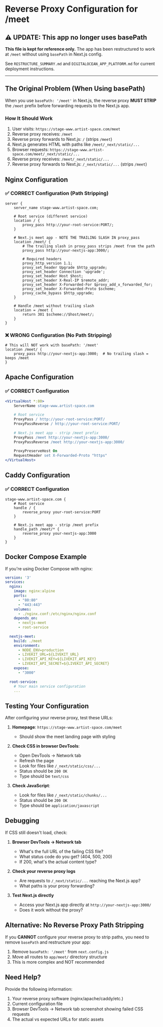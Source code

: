 # Reverse Proxy Configuration for /meet

## ⚠️ UPDATE: This app no longer uses basePath

**This file is kept for reference only.** The app has been restructured to work at `/meet` without using `basePath` in Next.js config.

See `RESTRUCTURE_SUMMARY.md` and `DIGITALOCEAN_APP_PLATFORM.md` for current deployment instructions.

---

## The Original Problem (When Using basePath)

When you use `basePath: '/meet'` in Next.js, the reverse proxy **MUST STRIP** the `/meet` prefix before forwarding requests to the Next.js app.

### How It Should Work

1. User visits: `https://stage-www.artist-space.com/meet`
2. Reverse proxy receives: `/meet` 
3. Reverse proxy forwards to Next.js: `/` (strips `/meet`)
4. Next.js generates HTML with paths like `/meet/_next/static/...`
5. Browser requests: `https://stage-www.artist-space.com/meet/_next/static/...`
6. Reverse proxy receives: `/meet/_next/static/...`
7. Reverse proxy forwards to Next.js: `/_next/static/...` (strips `/meet`)

## Nginx Configuration

### ✅ CORRECT Configuration (Path Stripping)

```nginx
server {
    server_name stage-www.artist-space.com;
    
    # Root service (different service)
    location / {
        proxy_pass http://your-root-service:PORT/;
    }
    
    # Next.js meet app - NOTE THE TRAILING SLASH IN proxy_pass
    location /meet/ {
        # The trailing slash in proxy_pass strips /meet from the path
        proxy_pass http://your-nextjs-app:3000/;
        
        # Required headers
        proxy_http_version 1.1;
        proxy_set_header Upgrade $http_upgrade;
        proxy_set_header Connection 'upgrade';
        proxy_set_header Host $host;
        proxy_set_header X-Real-IP $remote_addr;
        proxy_set_header X-Forwarded-For $proxy_add_x_forwarded_for;
        proxy_set_header X-Forwarded-Proto $scheme;
        proxy_cache_bypass $http_upgrade;
    }
    
    # Handle /meet without trailing slash
    location = /meet {
        return 301 $scheme://$host/meet/;
    }
}
```

### ❌ WRONG Configuration (No Path Stripping)

```nginx
# This will NOT work with basePath: '/meet'
location /meet/ {
    proxy_pass http://your-nextjs-app:3000;  # No trailing slash = keeps /meet
}
```

## Apache Configuration

### ✅ CORRECT Configuration

```apache
<VirtualHost *:80>
    ServerName stage-www.artist-space.com
    
    # Root service
    ProxyPass / http://your-root-service:PORT/
    ProxyPassReverse / http://your-root-service:PORT/
    
    # Next.js meet app - strip /meet prefix
    ProxyPass /meet http://your-nextjs-app:3000/
    ProxyPassReverse /meet http://your-nextjs-app:3000/
    
    ProxyPreserveHost On
    RequestHeader set X-Forwarded-Proto "https"
</VirtualHost>
```

## Caddy Configuration

### ✅ CORRECT Configuration

```caddy
stage-www.artist-space.com {
    # Root service
    handle / {
        reverse_proxy your-root-service:PORT
    }
    
    # Next.js meet app - strip /meet prefix
    handle_path /meet/* {
        reverse_proxy your-nextjs-app:3000
    }
}
```

## Docker Compose Example

If you're using Docker Compose with nginx:

```yaml
version: '3'
services:
  nginx:
    image: nginx:alpine
    ports:
      - "80:80"
      - "443:443"
    volumes:
      - ./nginx.conf:/etc/nginx/nginx.conf
    depends_on:
      - nextjs-meet
      - root-service
  
  nextjs-meet:
    build: ./meet
    environment:
      - NODE_ENV=production
      - LIVEKIT_URL=${LIVEKIT_URL}
      - LIVEKIT_API_KEY=${LIVEKIT_API_KEY}
      - LIVEKIT_API_SECRET=${LIVEKIT_API_SECRET}
    expose:
      - "3000"
  
  root-service:
    # Your main service configuration
    ...
```

## Testing Your Configuration

After configuring your reverse proxy, test these URLs:

1. **Homepage**: `https://stage-www.artist-space.com/meet`
   - Should show the meet landing page with styling

2. **Check CSS in browser DevTools**:
   - Open DevTools → Network tab
   - Refresh the page
   - Look for files like `/_next/static/css/...`
   - Status should be `200 OK`
   - Type should be `text/css`

3. **Check JavaScript**:
   - Look for files like `/_next/static/chunks/...`
   - Status should be `200 OK`
   - Type should be `application/javascript`

## Debugging

If CSS still doesn't load, check:

1. **Browser DevTools → Network tab**
   - What's the full URL of the failing CSS file?
   - What status code do you get? (404, 500, 200)
   - If 200, what's the actual content type?

2. **Check your reverse proxy logs**
   - Are requests to `/_next/static/...` reaching the Next.js app?
   - What paths is your proxy forwarding?

3. **Test Next.js directly**
   - Access your Next.js app directly at `http://your-nextjs-app:3000/`
   - Does it work without the proxy?

## Alternative: No Reverse Proxy Path Stripping

If you **CANNOT** configure your reverse proxy to strip paths, you need to remove `basePath` and restructure your app:

1. Remove `basePath: '/meet'` from `next.config.js`
2. Move all routes to `app/meet/` directory structure
3. This is more complex and NOT recommended

## Need Help?

Provide the following information:
1. Your reverse proxy software (nginx/apache/caddy/etc.)
2. Current configuration file
3. Browser DevTools → Network tab screenshot showing failed CSS requests
4. The actual vs expected URLs for static assets

